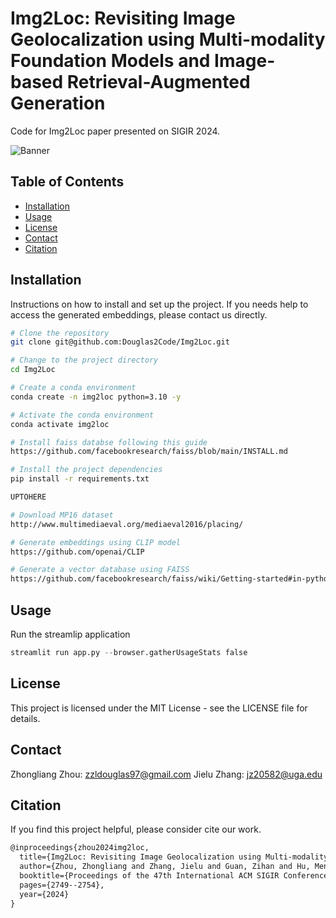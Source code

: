 # Img2Loc: Revisiting Image Geolocalization using Multi-modality Foundation Models and Image-based Retrieval-Augmented Generation

Code for Img2Loc paper presented on SIGIR 2024.

![Banner](./static/figure3.jpg)

## Table of Contents

- [Installation](#installation)
- [Usage](#usage)
- [License](#license)
- [Contact](#contact)
- [Citation](#citation)

## Installation

Instructions on how to install and set up the project. If you needs help to access the generated embeddings, please contact us directly.

```bash
# Clone the repository
git clone git@github.com:Douglas2Code/Img2Loc.git

# Change to the project directory
cd Img2Loc

# Create a conda environment
conda create -n img2loc python=3.10 -y

# Activate the conda environment
conda activate img2loc

# Install faiss databse following this guide
https://github.com/facebookresearch/faiss/blob/main/INSTALL.md

# Install the project dependencies
pip install -r requirements.txt

UPTOHERE

# Download MP16 dataset
http://www.multimediaeval.org/mediaeval2016/placing/

# Generate embeddings using CLIP model
https://github.com/openai/CLIP

# Generate a vector database using FAISS
https://github.com/facebookresearch/faiss/wiki/Getting-started#in-python-1

```

## Usage

Run the streamlip application

```python
streamlit run app.py --browser.gatherUsageStats false
```

## License

This project is licensed under the MIT License - see the LICENSE file for details.

## Contact

Zhongliang Zhou: zzldouglas97@gmail.com
Jielu Zhang: jz20582@uga.edu

## Citation

If you find this project helpful, please consider cite our work.

```latex
@inproceedings{zhou2024img2loc,
  title={Img2Loc: Revisiting Image Geolocalization using Multi-modality Foundation Models and Image-based Retrieval-Augmented Generation},
  author={Zhou, Zhongliang and Zhang, Jielu and Guan, Zihan and Hu, Mengxuan and Lao, Ni and Mu, Lan and Li, Sheng and Mai, Gengchen},
  booktitle={Proceedings of the 47th International ACM SIGIR Conference on Research and Development in Information Retrieval},
  pages={2749--2754},
  year={2024}
}
```

